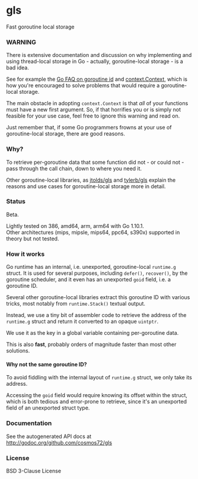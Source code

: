 gls
===

Fast goroutine local storage

### WARNING ###

There is extensive documentation and discussion on why implementing and using
thread-local storage in Go - actually, goroutine-local storage - is a bad idea.

See for example the [Go FAQ on goroutine id](https://golang.org/doc/faq#no_goroutine_id)
and [context.Context](https://blog.golang.org/context), which is how you're encouraged
to solve problems that would require a goroutine-local storage.

The main obstacle in adopting `context.Context` is that *all* of your functions
must have a new first argument. So, if that horrifies you or is simply not feasible
for your use case, feel free to ignore this warning and read on.

Just remember that, if some Go programmers frowns at your use of goroutine-local
storage, there are good reasons.

### Why? ###

To retrieve per-goroutine data that some function did not - or could not -
pass through the call chain, down to where you need it.

Other goroutine-local libraries, as [jtolds/gls](https://github.com/jtolds/gls)
and [tylerb/gls](https://github.com/tylerb/gls) explain the reasons
and use cases for goroutine-local storage more in detail.

### Status ###

Beta.

Lightly tested on 386, amd64, arm, arm64 with Go 1.10.1.  
Other architectures (mips, mipsle, mips64, ppc64, s390x) supported in theory but not tested.

### How it works ###

Go runtime has an internal, i.e. unexported, goroutine-local `runtime.g` struct.
It is used for several purposes, including `defer()`, `recover()`,
by the goroutine scheduler, and it even has an unexported `goid` field,
i.e. a goroutine ID.

Several other goroutine-local libraries extract this goroutine ID
with various tricks, most notably from `runtime.Stack()` textual output.

Instead, we use a tiny bit of assembler code to retrieve the address
of the `runtime.g` struct and return it converted to an opaque `uintptr`.

We use it as the key in a global variable containing per-goroutine data.

This is also **fast**, probably orders of magnitude faster than most other solutions.

#### Why not the same goroutine ID? ####

To avoid fiddling with the internal layout of `runtime.g` struct,
we only take its address.

Accessing the `goid` field would require knowing its offset within the struct,
which is both tedious and error-prone to retrieve, since it's an unexported
field of an unexported struct type.

### Documentation ###

See the autogenerated API docs at http://godoc.org/github.com/cosmos72/gls

### License ###

BSD 3-Clause License

